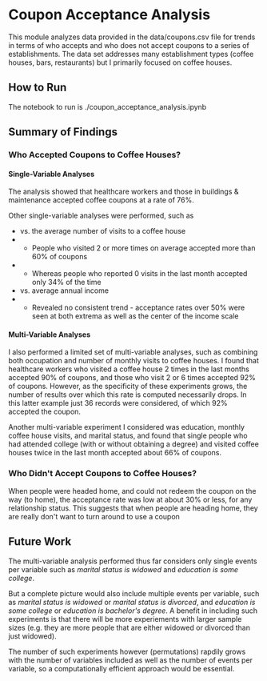 # Coupon Acceptance Analysis
This module analyzes data provided in the data/coupons.csv file for trends in terms of who accepts and who does not accept coupons to a series of establishments. The data set addresses many establishment types (coffee houses, bars, restaurants) but I primarily focused on coffee houses.

## How to Run
The notebook to run is ./coupon_acceptance_analysis.ipynb

## Summary of Findings
### Who Accepted Coupons to Coffee Houses?
#### Single-Variable Analyses
The analysis showed that healthcare workers and those in buildings & maintenance accepted coffee coupons at a rate of 76%.

Other single-variable analyses were performed, such as
- vs. the average number of visits to a coffee house
- - People who visited 2 or more times on average accepted more than 60% of coupons
- - Whereas people who reported 0 visits in the last month accepted only 34% of the time
- vs. average annual income
- - Revealed no consistent trend - acceptance rates over 50% were seen at both extrema as well as the center of the income scale

#### Multi-Variable Analyses
I also performed a limited set of multi-variable analyses, such as combining both occupation and number of monthly visits to coffee houses. I found that healthcare workers who visited a coffee house 2 times in the last months accepted 90% of coupons, and those who visit 2 or 6 times accepted 92% of coupons. However, as the specificity of these experiments grows, the number of results over which this rate is computed necessarily drops. In this latter example just 36 records were considered, of which 92% accepted the coupon.

Another multi-variable experiment I considered was education, monthly coffee house visits, and marital status, and found that single people who had attended college (with or without obtaining a degree) and visited coffee houses twice in the last month accepted about 66% of coupons.

### Who Didn't Accept Coupons to Coffee Houses?
When people were headed home, and could not redeem the coupon on the way (to home), the acceptance rate was low at about 30% or less, for any relationship status. This suggests that when people are heading home, they are really don't want to turn around to use a coupon

## Future Work
The multi-variable analysis performed thus far considers only single events per variable such as *marital status is widowed* and *education is some college*.

But a complete picture would also include multiple events per variable, such as *marital status is widowed* or *marital status is divorced*, and *education is some college* or *education is bachelor's degree*. A benefit in including such experiments is that there will be more experiements with larger sample sizes (e.g. they are more people that are either widowed or divorced than just widowed).

The number of such experiments however (permutations) rapdily grows with the number of variables included as well as the number of events per variable, so a computationally efficient approach would be essential.
